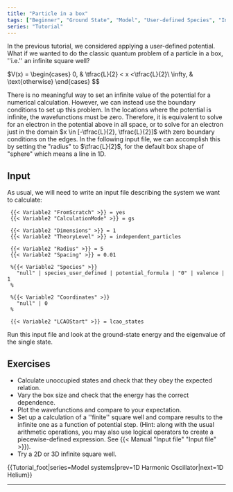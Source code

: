 ```yaml
---
title: "Particle in a box"
tags: ["Beginner", "Ground State", "Model", "User-defined Species", "Independent Particles"]
series: "Tutorial"
---
```



In the previous tutorial, we considered applying a user-defined potential. What if we wanted to do the classic quantum problem of a particle in a box, ''i.e.'' an infinite square well?

$V(x) =
\begin{cases}
0, & \tfrac{L}{2} < x <\tfrac{L}{2}\\
\infty, & \text{otherwise}
\end{cases}
$$

There is no meaningful way to set an infinite value of the potential for a numerical calculation. However, we can instead use the boundary conditions to set up this problem. In the locations where the potential is infinite, the wavefunctions must be zero. Therefore, it is equivalent to solve for an electron in the potential above in all space, or to solve for an electron just in the domain $x \in [-\tfrac{L}{2}, \tfrac{L}{2}]$ with zero boundary conditions on the edges. In the following input file, we can accomplish this by setting the "radius" to $\tfrac{L}{2}$, for the default box shape of "sphere" which means a line in 1D.

##  Input  
As usual, we will need to write an input file describing the system we want to calculate:

```text
 {{< Variable2 "FromScratch" >}} = yes
 {{< Variable2 "CalculationMode" >}} = gs
 
 {{< Variable2 "Dimensions" >}} = 1 
 {{< Variable2 "TheoryLevel" >}} = independent_particles
 
 {{< Variable2 "Radius" >}} = 5
 {{< Variable2 "Spacing" >}} = 0.01
 
 %{{< Variable2 "Species" >}}
   "null" | species_user_defined | potential_formula | "0" | valence | 1
 %
 
 %{{< Variable2 "Coordinates" >}}
   "null" | 0
 %
 
 {{< Variable2 "LCAOStart" >}} = lcao_states
```

Run this input file and look at the ground-state energy and the eigenvalue of the single state.

##  Exercises  

* Calculate unoccupied states and check that they obey the expected relation.
* Vary the box size and check that the energy has the correct dependence.
* Plot the wavefunctions and compare to your expectation.
* Set up a calculation of a ''finite'' square well and compare results to the infinite one as a function of potential step. (Hint: along with the usual arithmetic operations, you may also use logical operators to create a piecewise-defined expression. See {{< Manual "Input file" "Input file" >}}).
* Try a 2D or 3D infinite square well.

{{Tutorial_foot|series=Model systems|prev=1D Harmonic Oscillator|next=1D Helium}}






---------------------------------------------
